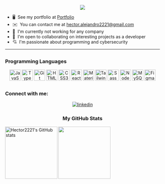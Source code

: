 <p align="center">
  <img src="https://readme-typing-svg.herokuapp.com/?font=Kanit&size=35&duration=5000&color=F7F5F4&center=true&vCenter=true&height=90&lines=%C2%A1Hey+%F0%9F%91%8B!+;I%27m+Héctor+Alejandro!+;A+Frond-End+Developer;Welcome+to+my+GitHub">
</p>

- 🖥️  See my portfolio at [Portfolio](https://hector-alejandro222.netlify.app)
- ✉️  You can contact me at [hector.alejandro2221@gmail.com](mailto:hector.alejandro2221@gmail.com)
- 🚀  I'm currently not working for any company
- 🤝  I'm open to collaborating on interesting projects as a developer
- 💘  I'm passionate about programming and cybersecurity

---

## <h3>Programming Languages</h3>

<div align="center">    
  <a href="https://developer.mozilla.org/en-US/docs/Web/JavaScript" target="_blank" rel="noreferrer"><img src="https://raw.githubusercontent.com/danielcranney/readme-generator/main/public/icons/skills/javascript-colored.svg" width="36" height="36" alt="JavaScript" /></a>
  <a href="https://www.typescriptlang.org/" target="_blank" rel="noreferrer"><img src="https://raw.githubusercontent.com/danielcranney/readme-generator/main/public/icons/skills/typescript-colored.svg" width="36" height="36" alt="TypeScript" /></a>
  <a href="https://git-scm.com/" target="_blank" rel="noreferrer"><img src="https://raw.githubusercontent.com/danielcranney/readme-generator/main/public/icons/skills/git-colored.svg" width="36" height="36" alt="Git" /></a>
  <a href="https://developer.mozilla.org/en-US/docs/Glossary/HTML5" target="_blank" rel="noreferrer"><img src="https://raw.githubusercontent.com/danielcranney/readme-generator/main/public/icons/skills/html5-colored.svg" width="36" height="36" alt="HTML5" /></a>
  <a href="https://www.w3.org/TR/CSS/#css" target="_blank" rel="noreferrer"><img src="https://raw.githubusercontent.com/danielcranney/readme-generator/main/public/icons/skills/css3-colored.svg" width="36" height="36" alt="CSS3" /></a>
  <a href="https://reactjs.org/" target="_blank" rel="noreferrer"><img src="https://raw.githubusercontent.com/danielcranney/readme-generator/main/public/icons/skills/react-colored.svg" width="36" height="36" alt="React" /></a>
  <a href="https://mui.com/" target="_blank" rel="noreferrer"><img src="https://raw.githubusercontent.com/danielcranney/readme-generator/main/public/icons/skills/materialui-colored.svg" width="36" height="36" alt="Material UI" /></a>
  <a href="https://tailwindcss.com/" target="_blank" rel="noreferrer"><img src="https://raw.githubusercontent.com/danielcranney/readme-generator/main/public/icons/skills/tailwindcss-colored.svg" width="36" height="36" alt="TailwindCSS" /></a>
  <a href="https://sass-lang.com/" target="_blank" rel="noreferrer"><img src="https://raw.githubusercontent.com/danielcranney/readme-generator/main/public/icons/skills/sass-colored.svg" width="36" height="36" alt="Sass" /></a>
  <a href="https://nodejs.org/en/" target="_blank" rel="noreferrer"><img src="https://raw.githubusercontent.com/danielcranney/readme-generator/main/public/icons/skills/nodejs-colored.svg" width="36" height="36" alt="NodeJS" /></a>
  <a href="https://www.mysql.com/" target="_blank" rel="noreferrer"><img src="https://raw.githubusercontent.com/danielcranney/readme-generator/main/public/icons/skills/mysql-colored.svg" width="36" height="36" alt="MySQL" /></a>
  <a href="https://www.figma.com/" target="_blank" rel="noreferrer"><img src="https://raw.githubusercontent.com/danielcranney/readme-generator/main/public/icons/skills/figma-colored.svg" width="36" height="36" alt="Figma" /></a>
  
</div>

## <h3>Connect with me:</h3>

<div align="center">
  <a href="https://linkedin.com/in//hector-alejandro-rodriguez-hernandez/" target="_blank">
    <img src=https://img.shields.io/badge/linkedin-%231E77B5.svg?&style=for-the-badge&logo=linkedin&logoColor=white alt=linkedin style="margin-bottom: 5px;" />
  </a>
</div>

### <h3 align="center">My GitHub Stats</h3>

<a href="http://www.github.com/Hector2221"><img align="left" height="170px" src="https://github-readme-stats.vercel.app/api?username=Hector2221&count_private=true&theme=github_dark" alt="Hector2221's GitHub stats"/></a>

  <a href="http://www.github.com/Hector2221">
    <img align="center" height="170px" src="https://github-readme-stats.vercel.app/api/top-langs/?username=Hector2221&layout=compact&theme=github_dark"/>
  </a>
